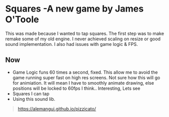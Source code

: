# Squares -A new game by James O'Toole

This was made because I wanted to tap squares. The first step was to make remake some of my old engine. I never achieved scaling on resize or good sound implementation. I also had issues with game logic & FPS.

## Now

* Game Logic funs 60 times a second, fixed. This allow me to avoid the game running super fast on high res screens. Not sure how this will go for animiation. It will mean I have to smoothly animate drawing, else positions will be locked to 60fps I think.. Interesting, Lets see
* Squares I can tap
* Using this sound lib.
> https://alemangui.github.io/pizzicato/	